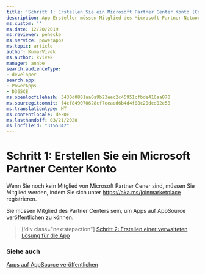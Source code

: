 ```yaml
---
title: 'Schritt 1: Erstellen Sie ein Microsoft Partner Center Konto (Common Data Service) | Microsoft Docs'
description: App-Ersteller müssen Mitglied des Microsoft Partner Network (MPN) sein, um auf AppSource Apps zu veröffentlichen.
ms.custom: ''
ms.date: 12/20/2019
ms.reviewer: pehecke
ms.service: powerapps
ms.topic: article
author: KumarVivek
ms.author: kvivek
manager: annbe
search.audienceType:
- developer
search.app:
- PowerApps
- D365CE
ms.openlocfilehash: 3430d0881aa0a9b23eec2c45951cfbde416aa870
ms.sourcegitcommit: f4cf849070628cf7eeaed6b4d4f08c20dcd02e58
ms.translationtype: HT
ms.contentlocale: de-DE
ms.lasthandoff: 03/21/2020
ms.locfileid: "3155342"
---
```

# <a name="step-1-create-a--microsoft-partner-center-account"></a>Schritt 1: Erstellen Sie ein  Microsoft Partner Center Konto

Wenn Sie noch kein Mitglied von Microsoft Partner Cener sind, müssen Sie Mitglied werden, indem Sie sich unter <https://aka.ms/joinmarketplace> registrieren.

Sie müssen Mitglied des Partner Centers sein, um Apps auf AppSource veröffentlichen zu können.

> [!div class="nextstepaction"]
> [Schritt 2: Erstellen einer verwalteten Lösung für die App](create-solution-app-appsource.md)

### <a name="see-also"></a>Siehe auch 

[Apps auf AppSource veröffentlichen](publish-app-appsource.md)
  
